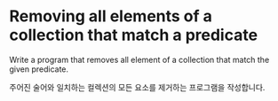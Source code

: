 # Removing all elements of a collection that match a predicate

Write a program that removes all element of a collection that match the given predicate.

주어진 술어와 일치하는 컬렉션의 모든 요소를 제거하는 프로그램을 작성합니다.
